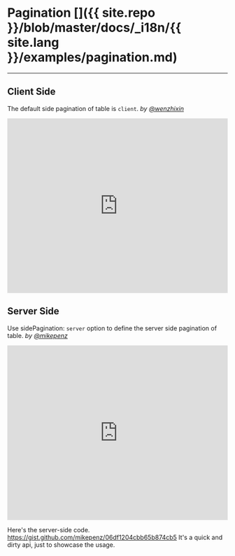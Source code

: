 # Pagination []({{ site.repo }}/blob/master/docs/_i18n/{{ site.lang }}/examples/pagination.md)

---

## Client Side

The default side pagination of table is `client`. _by [@wenzhixin](https://github.com/wenzhixin)_

<iframe width="100%" height="400" src="http://jsfiddle.net/wenyi/e3nk137y/42/embedded/html,js,result" allowfullscreen="allowfullscreen" frameborder="0"></iframe>


## Server Side

Use sidePagination: `server` option to define the server side pagination of table. _by [@mikepenz](https://github.com/mikepenz)_

<iframe width="100%" height="400" src="http://jsfiddle.net/4r6g4cfu/3/embedded/html,js,result" allowfullscreen="allowfullscreen" frameborder="0"></iframe>

Here's the server-side code.
https://gist.github.com/mikepenz/06df1204cbb65b874cb5
 It's a quick and dirty api, just to showcase the usage.

